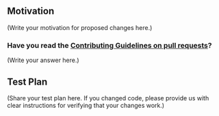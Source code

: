 <!--
Thank you for sending a PR. We appreciate you spending time to help improve the Move Language.

The project is undergoing daily changes. Pull Requests will be reviewed and responded to as time permits.
-->

## Motivation

(Write your motivation for proposed changes here.)

### Have you read the [Contributing Guidelines on pull requests](https://github.com/diem/move/blob/main/CONTRIBUTING.md#pull-requests)?

(Write your answer here.)

## Test Plan

(Share your test plan here. If you changed code, please provide us with clear instructions for verifying that your changes work.)
